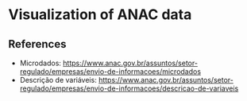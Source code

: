 # Visualization of ANAC data

## References

- Microdados: https://www.anac.gov.br/assuntos/setor-regulado/empresas/envio-de-informacoes/microdados
- Descrição de variáveis: https://www.anac.gov.br/assuntos/setor-regulado/empresas/envio-de-informacoes/descricao-de-variaveis
